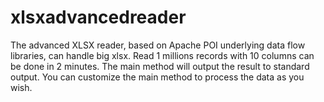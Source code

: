 # xlsxadvancedreader
The advanced XLSX reader, based on Apache POI underlying data flow libraries, can handle big xlsx. 
Read 1 millions records with 10 columns can be done in 2 minutes. 
The main method will output the result to standard output. You can customize the main method to process the data as you wish.
